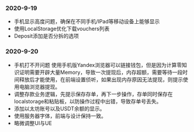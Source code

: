 ### 2020-9-19
* 手机显示高度问题，确保在不同手机/IPad等移动设备上能够显示
* 使用LocalStorage优化下载vouchers列表
* Deposit添加是否分拆的选项

### 2020-9-20
* 手机打不开问题
使用手机版Yandex浏览器可以链接钱包，但是因为计算零知识证明需要开辟大量Memory，导致一次提现后，内存超额，需要等待一段时间释放后才能使用，在前端设置侦听，如果出现内存原因无法提现，则提示使用电脑浏览器提现。
* 调整存款业务逻辑，先提示保存存单，再下一步操作，存单同时保存在localstorage和粘贴板，以防操作过程中出错，导致存单号丢失。
* 添加以太坊账号以及USDT余额的显示。
* 使用服务器字体，前端与设计保持一致。
* 略微调整UI与UE